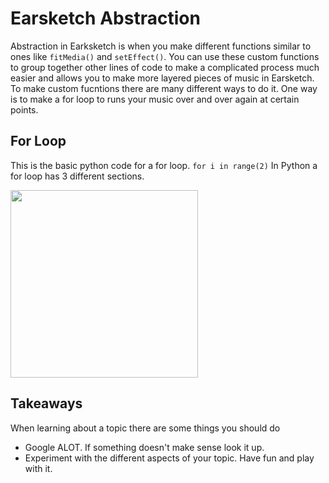 # Earsketch Abstraction

Abstraction in Earksketch is when you make different functions similar to ones like ```fitMedia()``` and ```setEffect()```. You can use these
custom functions to group together other lines of code to make a complicated process much easier and allows you to make more layered pieces
of music in Earsketch. 
To make custom fucntions there are many different ways to do it. One way is to make a for loop to runs your music over and over again at certain points.
## For Loop 
This is the basic python code for a for loop.
```for i in range(2)```
In Python a for loop has 3 different sections.

<img src = "https://earsketch.gatech.edu/earsketch2/curriculum/media/U1P2/Loop_Components_PY.png" height = "300" width = "300">

## Takeaways
When learning about a topic there are some things you should do 
- Google ALOT. If something doesn't make sense look it up.
- Experiment with the different aspects of your topic. Have fun and play with it.
